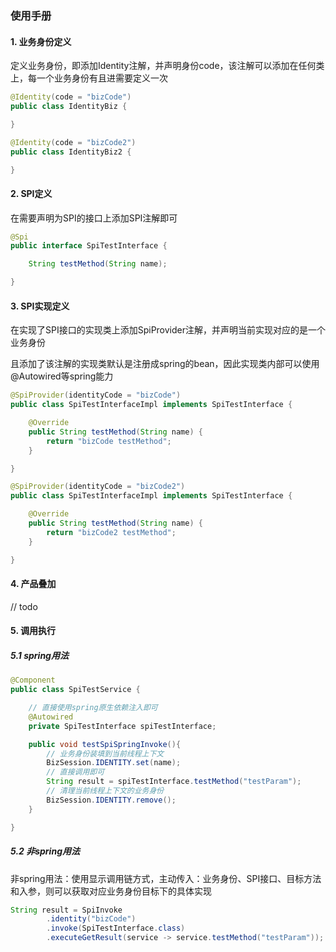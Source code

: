 ### 使用手册

#### 1. 业务身份定义
定义业务身份，即添加Identity注解，并声明身份code，该注解可以添加在任何类上，每一个业务身份有且进需要定义一次
```java
@Identity(code = "bizCode")
public class IdentityBiz {

}

@Identity(code = "bizCode2")
public class IdentityBiz2 {

}
```
#### 2. SPI定义
在需要声明为SPI的接口上添加SPI注解即可
```java
@Spi
public interface SpiTestInterface {

    String testMethod(String name);

}
```

#### 3. SPI实现定义
在实现了SPI接口的实现类上添加SpiProvider注解，并声明当前实现对应的是一个业务身份

且添加了该注解的实现类默认是注册成spring的bean，因此实现类内部可以使用@Autowired等spring能力
```java
@SpiProvider(identityCode = "bizCode")
public class SpiTestInterfaceImpl implements SpiTestInterface {

    @Override
    public String testMethod(String name) {
        return "bizCode testMethod";
    }

}
```

```java
@SpiProvider(identityCode = "bizCode2")
public class SpiTestInterfaceImpl implements SpiTestInterface {

    @Override
    public String testMethod(String name) {
        return "bizCode2 testMethod";
    }

}
```
#### 4. 产品叠加
// todo


#### 5. 调用执行

##### 5.1 spring用法
```java
@Component
public class SpiTestService {

    // 直接使用spring原生依赖注入即可
    @Autowired
    private SpiTestInterface spiTestInterface;

    public void testSpiSpringInvoke(){
        // 业务身份装填到当前线程上下文
        BizSession.IDENTITY.set(name);
        // 直接调用即可
        String result = spiTestInterface.testMethod("testParam");
        // 清理当前线程上下文的业务身份
        BizSession.IDENTITY.remove();
    }

}
```

##### 5.2 非spring用法
非spring用法：使用显示调用链方式，主动传入：业务身份、SPI接口、目标方法和入参，则可以获取对应业务身份目标下的具体实现

```java
String result = SpiInvoke
        .identity("bizCode")
        .invoke(SpiTestInterface.class)
        .executeGetResult(service -> service.testMethod("testParam"));
```
